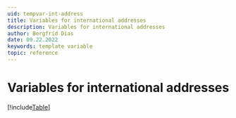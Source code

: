 ```yaml
---
uid: tempvar-int-address
title: Variables for international addresses
description: Variables for international addresses
author: Bergfrid Dias
date: 09.22.2022
keywords: template variable
topic: reference
---
```


# Variables for international addresses

[!include[Table](../../../../../common/includes/variable/table-fad.md)]
